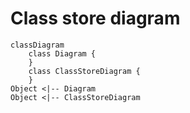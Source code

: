# Class store diagram

```mermaid
classDiagram
	class Diagram {
	}
	class ClassStoreDiagram {
	}
Object <|-- Diagram
Object <|-- ClassStoreDiagram


```